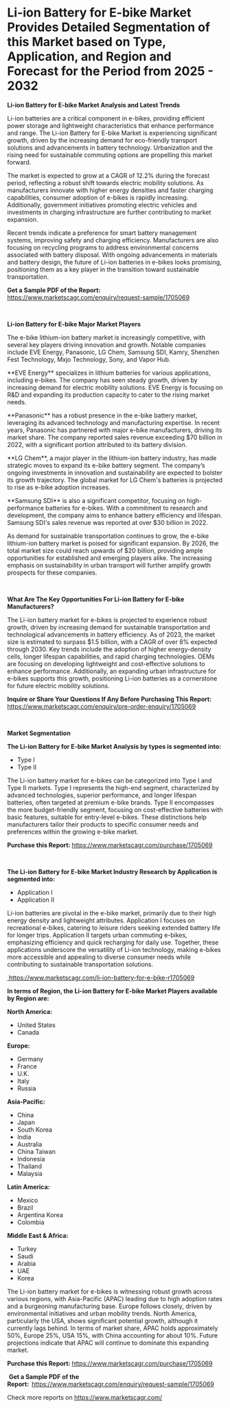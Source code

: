 <p><h1>Li-ion Battery for E-bike Market Provides Detailed Segmentation of this Market based on Type, Application, and Region and Forecast for the Period from 2025 - 2032</h1></p><p><strong>Li-ion Battery for E-bike Market Analysis and Latest Trends</strong></p>
<p><p>Li-ion batteries are a critical component in e-bikes, providing efficient power storage and lightweight characteristics that enhance performance and range. The Li-ion Battery for E-bike Market is experiencing significant growth, driven by the increasing demand for eco-friendly transport solutions and advancements in battery technology. Urbanization and the rising need for sustainable commuting options are propelling this market forward. </p><p>The market is expected to grow at a CAGR of 12.2% during the forecast period, reflecting a robust shift towards electric mobility solutions. As manufacturers innovate with higher energy densities and faster charging capabilities, consumer adoption of e-bikes is rapidly increasing. Additionally, government initiatives promoting electric vehicles and investments in charging infrastructure are further contributing to market expansion. </p><p>Recent trends indicate a preference for smart battery management systems, improving safety and charging efficiency. Manufacturers are also focusing on recycling programs to address environmental concerns associated with battery disposal. With ongoing advancements in materials and battery design, the future of Li-ion batteries in e-bikes looks promising, positioning them as a key player in the transition toward sustainable transportation.</p></p>
<p><strong>Get a Sample PDF of the Report:&nbsp;</strong> <a href="https://www.marketscagr.com/enquiry/request-sample/1705069?utm_campaign=1905&utm_medium=2&utm_source=Github&utm_content=ia&utm_term=09012025&utm_id=li-ion-battery-for-e-bike">https://www.marketscagr.com/enquiry/request-sample/1705069</a></p>
<p>&nbsp;</p>
<p><strong>Li-ion Battery for E-bike Major Market Players</strong></p>
<p><p>The e-bike lithium-ion battery market is increasingly competitive, with several key players driving innovation and growth. Notable companies include EVE Energy, Panasonic, LG Chem, Samsung SDI, Kamry, Shenzhen Fest Technology, Mxjo Technology, Sony, and Vapor Hub.</p><p>**EVE Energy** specializes in lithium batteries for various applications, including e-bikes. The company has seen steady growth, driven by increasing demand for electric mobility solutions. EVE Energy is focusing on R&D and expanding its production capacity to cater to the rising market needs.</p><p>**Panasonic** has a robust presence in the e-bike battery market, leveraging its advanced technology and manufacturing expertise. In recent years, Panasonic has partnered with major e-bike manufacturers, driving its market share. The company reported sales revenue exceeding $70 billion in 2022, with a significant portion attributed to its battery division.</p><p>**LG Chem**, a major player in the lithium-ion battery industry, has made strategic moves to expand its e-bike battery segment. The company’s ongoing investments in innovation and sustainability are expected to bolster its growth trajectory. The global market for LG Chem's batteries is projected to rise as e-bike adoption increases.</p><p>**Samsung SDI** is also a significant competitor, focusing on high-performance batteries for e-bikes. With a commitment to research and development, the company aims to enhance battery efficiency and lifespan. Samsung SDI's sales revenue was reported at over $30 billion in 2022.</p><p>As demand for sustainable transportation continues to grow, the e-bike lithium-ion battery market is poised for significant expansion. By 2026, the total market size could reach upwards of $20 billion, providing ample opportunities for established and emerging players alike. The increasing emphasis on sustainability in urban transport will further amplify growth prospects for these companies.</p></p>
<p>&nbsp;</p>
<p><strong>What Are The Key Opportunities For Li-ion Battery for E-bike Manufacturers?</strong></p>
<p><p>The Li-ion battery market for e-bikes is projected to experience robust growth, driven by increasing demand for sustainable transportation and technological advancements in battery efficiency. As of 2023, the market size is estimated to surpass $1.5 billion, with a CAGR of over 8% expected through 2030. Key trends include the adoption of higher energy-density cells, longer lifespan capabilities, and rapid charging technologies. OEMs are focusing on developing lightweight and cost-effective solutions to enhance performance. Additionally, an expanding urban infrastructure for e-bikes supports this growth, positioning Li-ion batteries as a cornerstone for future electric mobility solutions.</p></p>
<p><strong>Inquire or Share Your Questions If Any Before Purchasing This Report:</strong> <a href="https://www.marketscagr.com/enquiry/pre-order-enquiry/1705069?utm_campaign=1905&utm_medium=2&utm_source=Github&utm_content=ia&utm_term=09012025&utm_id=li-ion-battery-for-e-bike">https://www.marketscagr.com/enquiry/pre-order-enquiry/1705069</a></p>
<p>&nbsp;</p>
<p><strong>Market Segmentation</strong></p>
<p><strong>The Li-ion Battery for E-bike Market Analysis by types is segmented into:</strong></p>
<p><ul><li>Type I</li><li>Type II</li></ul></p>
<p><p>The Li-ion battery market for e-bikes can be categorized into Type I and Type II markets. Type I represents the high-end segment, characterized by advanced technologies, superior performance, and longer lifespan batteries, often targeted at premium e-bike brands. Type II encompasses the more budget-friendly segment, focusing on cost-effective batteries with basic features, suitable for entry-level e-bikes. These distinctions help manufacturers tailor their products to specific consumer needs and preferences within the growing e-bike market.</p></p>
<p><strong>Purchase this Report:&nbsp;</strong><a href="https://www.marketscagr.com/purchase/1705069?utm_campaign=1905&utm_medium=2&utm_source=Github&utm_content=ia&utm_term=09012025&utm_id=li-ion-battery-for-e-bike">https://www.marketscagr.com/purchase/1705069</a></p>
<p>&nbsp;</p>
<p><strong>The Li-ion Battery for E-bike Market Industry Research by Application is segmented into:</strong></p>
<p><ul><li>Application I</li><li>Application II</li></ul></p>
<p><p>Li-ion batteries are pivotal in the e-bike market, primarily due to their high energy density and lightweight attributes. Application I focuses on recreational e-bikes, catering to leisure riders seeking extended battery life for longer trips. Application II targets urban commuting e-bikes, emphasizing efficiency and quick recharging for daily use. Together, these applications underscore the versatility of Li-ion technology, making e-bikes more accessible and appealing to diverse consumer needs while contributing to sustainable transportation solutions.</p></p>
<p><a href="https://www.marketscagr.com/li-ion-battery-for-e-bike-r1705069?utm_campaign=1905&utm_medium=2&utm_source=Github&utm_content=ia&utm_term=09012025&utm_id=li-ion-battery-for-e-bike">&nbsp;https://www.marketscagr.com/li-ion-battery-for-e-bike-r1705069</a></p>
<p><strong>In terms of Region, the Li-ion Battery for E-bike Market Players available by Region are:</strong></p>
<p>
    <p> <strong> North America: </strong>
        <ul>
            <li>United States</li>
            <li>Canada</li>
        </ul>
        </p> 
    <p> <strong> Europe: </strong>
        <ul>
            <li>Germany</li>
            <li>France</li>
            <li>U.K.</li>
            <li>Italy</li>
            <li>Russia</li>
        </ul>
        </p> 
    <p> <strong> Asia-Pacific: </strong>
        <ul>
            <li>China</li>
            <li>Japan</li>
            <li>South Korea</li>
            <li>India</li>
            <li>Australia</li>
            <li>China Taiwan</li>
            <li>Indonesia</li>
            <li>Thailand</li>
            <li>Malaysia</li>
        </ul>
        </p> 
    <p> <strong> Latin America: </strong>
        <ul>
            <li>Mexico</li>
            <li>Brazil</li>
            <li>Argentina Korea</li>
            <li>Colombia</li>
        </ul>
        </p> 
    <p> <strong> Middle East & Africa: </strong>
        <ul>
            <li>Turkey</li>
            <li>Saudi</li>
            <li>Arabia</li>
            <li>UAE</li>
            <li>Korea</li>
        </ul>
    </p>
    </p>
<p><p>The Li-ion battery market for e-bikes is witnessing robust growth across various regions, with Asia-Pacific (APAC) leading due to high adoption rates and a burgeoning manufacturing base. Europe follows closely, driven by environmental initiatives and urban mobility trends. North America, particularly the USA, shows significant potential growth, although it currently lags behind. In terms of market share, APAC holds approximately 50%, Europe 25%, USA 15%, with China accounting for about 10%. Future projections indicate that APAC will continue to dominate this expanding market.</p></p>
<p><strong>Purchase this Report: </strong><a href="https://www.marketscagr.com/purchase/1705069?utm_campaign=1905&utm_medium=2&utm_source=Github&utm_content=ia&utm_term=09012025&utm_id=li-ion-battery-for-e-bike">https://www.marketscagr.com/purchase/1705069</a></p>
<p>&nbsp;<strong>Get a Sample PDF of the Report:&nbsp;&nbsp;</strong><a href="https://www.marketscagr.com/enquiry/request-sample/1705069?utm_campaign=1905&utm_medium=2&utm_source=Github&utm_content=ia&utm_term=09012025&utm_id=li-ion-battery-for-e-bike">https://www.marketscagr.com/enquiry/request-sample/1705069</a></p>
<p><strong></strong></p>
<p>Check more reports on <a href="https://www.marketscagr.com/?utm_campaign=1905&utm_medium=2&utm_source=Github&utm_content=ia&utm_term=09012025&utm_id=li-ion-battery-for-e-bike">https://www.marketscagr.com/</a></p>